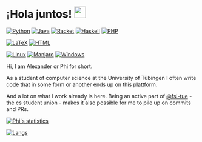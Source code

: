# ¡Hola juntos! <img src="https://raw.githubusercontent.com/MartinHeinz/MartinHeinz/master/wave.gif" width="30px">


[![Python](https://img.shields.io/static/v1?label=Code&message=Python&color=d8ca9d&logo=python&logoColor=d8ca9d)](https://www.python.org)
[![Java](https://img.shields.io/static/v1?label=Code&message=Java&color=d8ca9d&logo=java&logoColor=d8ca9d)](https://openjdk.java.net)
[![Racket](https://img.shields.io/static/v1?label=Code&message=Racket&color=d8ca9d)](https://www.racket-lang.org)
[![Haskell](https://img.shields.io/static/v1?label=Code&message=Haskell&color=d8ca9d&logo=haskell&logoColor=d8ca9d)](https://www.haskell.org)
[![PHP](https://img.shields.io/static/v1?label=Code&message=PHP&color=d8ca9d&logo=php&logoColor=d8ca9d)](https://www.php.net)

[![LaTeX](https://img.shields.io/static/v1?label=Text&message=LaTeX&color=d8ca9d&logo=latex&logoColor=d8ca9d)](https://www.latex-project.org/)
[![HTML](https://img.shields.io/static/v1?label=Text&message=HTML&color=d8ca9d)](https://www.w3schools.com/html/)

[![Linux](https://img.shields.io/static/v1?label=OS&message=Linux&color=d8ca9d&logo=linux&logoColor=d8ca9d)](https://www.linux.org)
[![Manjaro](https://img.shields.io/static/v1?label=OS&message=Manjaro&color=d8ca9d&logo=manjaro&logoColor=d8ca9d)](https://www.manjaro.org)
[![Windows](https://img.shields.io/static/v1?label=OS&message=Windows&color=d8ca9d&logo=windows&logoColor=d8ca9d)](https://mrrobot.fandom.com/wiki/E_Corp)

Hi, I am Alexander or Phi for short.

As a student of computer science at the University of Tübingen I often write code that in some form or another ends up on this plattform. 

And a lot on what I work already is here. Being an active part of [@fsi-tue](https://github.com/fsi-tue/) - the cs student union - makes it also possible for me to pile up on commits and PRs.

[![Phi's statistics](https://github-readme-stats.vercel.app/api?username=phictionalone&show_icons=true&bg_color=fff&title_color=a09061&text_color=16161d&icon_color=a09061&locale=en&count_private=true)](https://www.github.com/PhictionalOne)

[![Langs](https://github-readme-stats.vercel.app/api/top-langs/?username=phictionalone&bg_color=fff&title_color=a09061&text_color=16161d&count_private=true&layout=default)](https://www.github.com/PhictionalOne)


